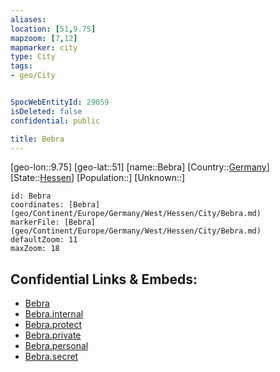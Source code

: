 ```yaml
---
aliases: 
location: [51,9.75]
mapzoom: [7,12] 
mapmarker: city 
type: City
tags:
- geo/City


SpocWebEntityId: 29059
isDeleted: false
confidential: public

title: Bebra
---
```

[geo-lon::9.75]
[geo-lat::51]
[name::Bebra]
[Country::[Germany](geo/Continent/Europe/Germany.md)]
[State::[Hessen](geo/Continent/Europe/Germany/West/Hessen.md)]
[Population::]
[Unknown::]


```leaflet
id: Bebra
coordinates: [Bebra](geo/Continent/Europe/Germany/West/Hessen/City/Bebra.md)
markerFile: [Bebra](geo/Continent/Europe/Germany/West/Hessen/City/Bebra.md)
defaultZoom: 11 
maxZoom: 18
```


## Confidential Links & Embeds: 
- [Bebra](../../../../../../../../_public/geo/Continent/Europe/Germany/West/Hessen/City/Bebra.md) 
- [Bebra.internal](../../../../../../../../_internal/geo/Continent/Europe/Germany/West/Hessen/City/Bebra.internal.md) 
- [Bebra.protect](../../../../../../../../_protect/geo/Continent/Europe/Germany/West/Hessen/City/Bebra.protect.md) 
- [Bebra.private](../../../../../../../../_private/geo/Continent/Europe/Germany/West/Hessen/City/Bebra.private.md) 
- [Bebra.personal](../../../../../../../../_personal/geo/Continent/Europe/Germany/West/Hessen/City/Bebra.personal.md) 
- [Bebra.secret](../../../../../../../../_secret/geo/Continent/Europe/Germany/West/Hessen/City/Bebra.secret.md) 
